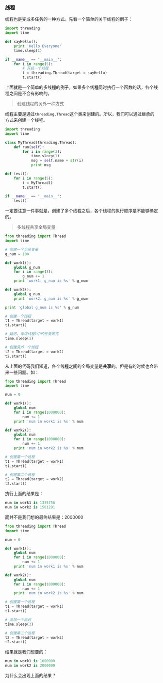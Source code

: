 ### 线程
线程也是完成多任务的一种方式。先看一个简单的关于线程的例子：

```python
import threading
import time

def sayHello():
    print 'Hello Everyone'
    time.sleep(1)

if __name__ == '__main__':
    for i in range(5):
        # 开启一个线程
        t = threading.Thread(target = sayHello)
        t.start()
```
上面就是一个简单的多线程的例子。如果多个线程同时执行一个函数的话，各个线程之间是不会有影响的。

> 创建线程的另外一种方式

线程主要是通过`threading.Thread`这个类来创建的。所以，我们可以通过继承的方式来创建一个线程。

```python
import threading
import time

class MyThread(threading.Thread):
    def run(self):
        for i in range(3):
            time.sleep(1)
            msg = self.name + str(i)
            print msg

def test():
    for i in range(5):
        t = MyThread()
        t.start()
        
if __name__ == '__main__':
    test()
```
一定要注意一件事就是，创建了多个线程之后，各个线程的执行顺序是不能够确定的。

> 多线程共享全局变量

```python
from threading import Thread
import time

# 创建一个全局变量
g_num = 100

def work1():
    global g_num
    for i in range(3):
        g_num += 1
    print 'work1: g_num is %s' % g_num

def work2():
    global g_num
    print 'work2: g_num is %s' % g_num

print 'global g_num is %s' % g_num

# 创建一个线程
t1 = Thread(target = work1)
t1.start()

# 延迟，保证线程1中的任务做完
time.sleep(1)

# 创建另外一个线程
t2 = Thread(target = work2)
t2.start()
```
从上面的代码我们知道，各个线程之间的全局变量是**共享**的。但是有的时候也会带来一些问题。如：

```python
from threading import Thread
import time

num = 0

def work1():
    global num
    for i in range(1000000):
        num += 1
    print 'num in work1 is %s' % num

def work2():
    global num
    for i in range(1000000):
        num += 1
    print 'num in work2 is %s' % num

# 创建第一个进程
t1 = Thread(target = work1)
t1.start()

# 创建第二个进程
t2 = Thread(target = work2)
t2.start()
```
执行上面的结果是：

```python
num in work1 is 1335756
num in work2 is 1501291
```
而并不是我们想的最终结果是：2000000

```python
from threading import Thread
import time

num = 0

def work1():
    global num
    for i in range(1000000):
        num += 1
    print 'num in work1 is %s' % num

def work2():
    global num
    for i in range(1000000):
        num += 1
    print 'num in work2 is %s' % num

# 创建第一个进程
t1 = Thread(target = work1)
t1.start()

# 添加一个延迟
time.sleep(3)

# 创建第二个进程
t2 = Thread(target = work2)
t2.start()
```
结果就是我们想要的：

```python
num in work1 is 1000000
num in work2 is 2000000
```
为什么会出现上面的结果？
